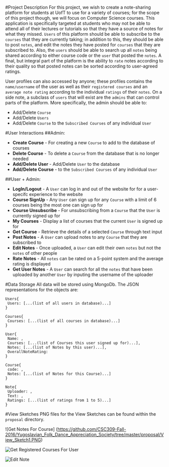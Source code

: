#Project Description
For this project, we wish to create a note-sharing platform for students at UofT to use for a variety of courses; for the scope of this project though, we will focus on Computer Science courses. This application is specifically targeted at students who may not be able to attend all of their lectures or tutorials so that they have a source of notes for what they missed. ```Users``` of this platform should be able to subscribe to the ```courses``` that they are currently taking; in addition to this, they should be able to post ```notes```, and edit the notes they have posted for ```courses``` that they are subscribed to. Also, the ```users``` should be able to search up all ```notes``` being shared according to either course code or the ```user``` that posted the ```notes```. A final, but integral part of the platform is the ability to ```rate``` notes according to their quality so that posted notes can be sorted according to user-agreed ratings.

User profiles can also accessed by anyone; these profiles contains the ```name/username``` of the user as well as their ```registered courses``` and an ```average note rating``` according to the individual ```ratings``` of their ```notes```. On a side note, a subclass of ```users``` that will exist are the ```admins``` that can control parts of the platform. More specifically, the admin should be able to:
- Add/Delete ``` Course ```
- Add/Delete ```Users ```
- Add/Delete ```Course``` to the  ```Subscribed Courses``` of any individual ```User``` 

#User Interactions
##Admin:
- __Create Course__ - For creating a new ```Course``` to add to the database of courses
- __Delete Course__ - To delete a ```Course``` from the database that is no longer needed
- __Add/Delete User__ - Add/Delete ```User``` to the database
- __Add/Delete Course__ - to the  ```Subscribed Courses``` of any individual ```User```


##User + Admin:
- __LogIn/Logout__ - A ```User``` can log in and out of the website for for a user-specifc experience to the website
- __Course SignUp__ - Any ```User``` can sign up for any ```Course``` with a limit of 6 courses being the most one can sign up for
- __Course Unsubscribe__ - For unsubscribing from a ```Course``` that the ```User``` is currently signed up for
- __My Courses__ - Display a list of courses that the current ```User``` is signed up for
- __Get Course__ - Retrieve the details of a selected ```Course``` through text input
- __Post Notes__ - A ```User``` can upload notes to any ```Course``` that they are subscribed to
- __Edit Notes__ - Once uploaded, a ```User``` can edit their own ```notes``` but not the ```notes``` of other people
- __Rate Notes__ - All ```notes``` can be rated on a 5-point system and the average rating is displayed
- __Get User Notes__ - A ```User``` can search for all the ```notes``` that have been uploaded by another ```User``` by inputing the username of the uploader


#Data Storage
All data will be stored using MongoDb. The JSON representations for the objects are:
    
    Users{
   	 Users: [...(list of all users in database)...]
    }

    Courses{
   	 Courses: [...(list of all courses in database)...]
    }
    
    User{
   	 Name: ,
   	 Courses: [...(list of Courses this user signed up for)...],
   	 Notes: [...(list of Notes by this user)...],
     OverallNoteRating:
    }

    Course{
   	 code: ,
   	 Notes: [...(list of Notes for this Course)...]
    }

    Note{
   	 Uploader: ,
   	 Text: ,
   	 Ratings: [...(list of ratings from 1 to 5)...]
    }
#View Sketches
PNG files for the View Sketches can be found within the ```proposal``` directory.

![Get Notes For Course] (https://github.com/CSC309-Fall-2016/Yugoslavian_Folk_Dance_Appreciation_Society/tree/master/proposal/View_Sketch1.PNG)

![Get Registered Courses For User](https://github.com/CSC309-Fall-2016/Yugoslavian_Folk_Dance_Appreciation_Society/tree/master/proposal/View_Sketch2.PNG)

![Edit Note](https://github.com/CSC309-Fall-2016/Yugoslavian_Folk_Dance_Appreciation_Society/tree/master/proposal/View_Sketch3.PNG)
